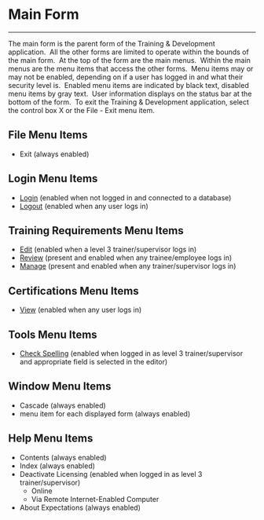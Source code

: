 # Main Form
-----

The main form is the parent form of the Training & Development application.&nbsp; All the other forms are limited to operate within the bounds of the main form.&nbsp; At the top of the form are the main menus.&nbsp; Within the main menus are the menu items that access the other forms.&nbsp; Menu items may or may not be enabled, depending on if a user has logged in and what their security level is.&nbsp; Enabled menu items are indicated by black text, disabled menu items by gray text.&nbsp; User information displays on the status bar at the bottom of the form.&nbsp; To exit the Training & Development application, select the control box X or the File - Exit menu item.

## File Menu Items

- Exit (always enabled)

## Login Menu Items

- [Login](<tdlin.md>) (enabled when not logged in and connected to a database)
- [Logout](<tdlout.md>) (enabled when any user logs in)

## Training Requirements Menu Items

- [Edit](<tdedit.md>) (enabled when a level 3 trainer/supervisor logs in)
- [Review](<tdreview.md>) (present and enabled when	any trainee/employee logs in)
- [Manage](<tdmanage.md>) (present and enabled when	any trainer/supervisor logs in)

## Certifications Menu Items

- [View](<tdcert.md>) (enabled when any user logs in)

## Tools Menu Items

- [Check Spelling](<tdedit.md>) (enabled when logged in as level 3 trainer/supervisor and appropriate field is selected in the editor)

## Window Menu Items

- Cascade (always enabled)
- menu item for each displayed form (always enabled)

## Help Menu Items

- Contents (always enabled)
- Index (always enabled)
- Deactivate Licensing (enabled when logged in as level 3 trainer/supervisor)
    - Online
    - Via Remote Internet-Enabled Computer
- About Expectations (always enabled)